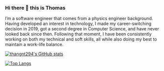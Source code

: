 ### Hi there 👋 this is Thomas

I’m a software engineer that comes from a physics engineer background. Having developed an interest in technology, I made my career-switching decision in 2019, got a second degree in Computer Science, and have never looked back since then. Following that moment, I have been consistently working on both my technical and soft skills, all while also doing my best to maintain a work-life balance.

[![thangnt294's GitHub stats](https://github-readme-stats.vercel.app/api?username=thangnt294&show_icons=true&theme=one_dark_pro)](https://github.com/anuraghazra/github-readme-stats)

[![Top Langs](https://github-readme-stats.vercel.app/api/top-langs/?username=thangnt294&exclude_repo=ttkt,trames-fe-docker,ttkt-deploy,express-test,invest-management,create-react-app-tokenize,brain,english-quizzes,ricey,ai-assignment&hide=SCSS&layout=compact&theme=one_dark_pro)](https://github.com/anuraghazra/github-readme-stats)
